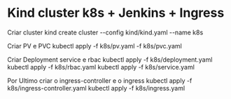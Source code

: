 # Kind cluster k8s + Jenkins + Ingress

Criar cluster
kind create cluster --config kind/kind.yaml --name k8s

Criar PV e PVC
kubectl apply -f k8s/pv.yaml -f k8s/pvc.yaml

Criar Deployment service e rbac
kubectl apply -f k8s/deployment.yaml
kubectl apply -f k8s/rbac.yaml
kubectl apply -f k8s/service.yaml

Por Ultimo criar o ingress-controller e o ingress
kubectl apply -f k8s/ingress-controller.yaml
kubectl apply -f k8s/ingress.yaml


